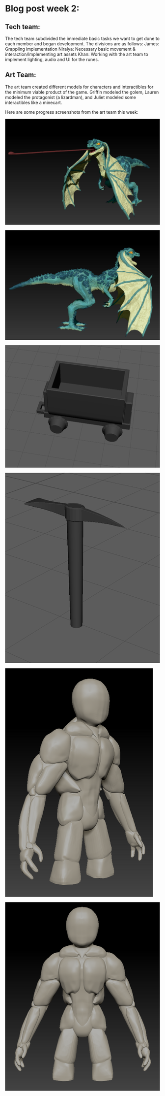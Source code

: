 # Blog post week 2: 

## Tech team: 
The tech team subdivided the immediate basic tasks we want to get done to each member and began development. The divisions are as follows: 
James: Grappling implementation 
Niralya: Necessary basic movement & interaction/Implementing art assets
Khan: Working with the art team to implement lighting, audio and UI for the runes. 

## Art Team: 
The art team created different models for characters and interactibles for the minimum viable product of the game. 
Griffin modeled the golem, Lauren modeled the protagonist (a lizardman), and Juliet modeled some interactibles like a minecart. 

Here are some progress screenshots from the art team this week: 

![Lizard protagonist 1](../Art/lizardman_1.png)

![Lizard protagonist 2](../Art/lizardman_2.png)

![Minecart](../Art/minecart.png)

![Pickaxe](../Art/pickaxe.png)

![Golem enemy 1](golem_v1_.75view.PNG)

![Golem enemy 2](../Art/golem_v1_frontview.PNG)
